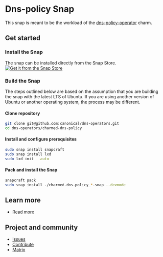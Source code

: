 # Dns-policy Snap

This snap is meant to be the workload of the [dns-policy-operator](https://github.com/canonical/dns-operators/dns-policy-operator) charm.  

## Get started

### Install the Snap
The snap can be installed directly from the Snap Store.  
[![Get it from the Snap Store](https://snapcraft.io/static/images/badges/en/snap-store-black.svg)](https://snapcraft.io/charmed-dns-policy)


### Build the Snap
The steps outlined below are based on the assumption that you are building the snap with the latest LTS of Ubuntu. If you are using another version of Ubuntu or another operating system, the process may be different.

#### Clone repository
```bash
git clone git@github.com:canonical/dns-operators.git
cd dns-operators/charmed-dns-policy
```

#### Install and configure prerequisites
```bash
sudo snap install snapcraft
sudo snap install lxd
sudo lxd init --auto
```
#### Pack and install the Snap
```bash
snapcraft pack
sudo snap install ./charmed-dns-policy_*.snap --devmode
```

## Learn more
* [Read more](https://charmhub.io/bind/docs)

## Project and community
* [Issues](https://github.com/canonical/dns-operators/issues)
* [Contribute](https://github.com/canonical/dns-operators/blob/main/CONTRIBUTING.md)
* [Matrix](https://matrix.to/#/#charmhub-charmdev:ubuntu.com)
